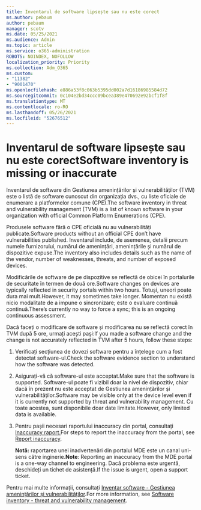 ```yaml
---
title: Inventarul de software lipsește sau nu este corect
ms.author: pebaum
author: pebaum
manager: scotv
ms.date: 05/25/2021
ms.audience: Admin
ms.topic: article
ms.service: o365-administration
ROBOTS: NOINDEX, NOFOLLOW
localization_priority: Priority
ms.collection: Adm_O365
ms.custom:
- "11382"
- "9001470"
ms.openlocfilehash: e886a53f8c063b5395dd002a7d16186985584d72
ms.sourcegitcommit: 0c104e2bd34ccc09bcea389e470692e92bcf1f8f
ms.translationtype: MT
ms.contentlocale: ro-RO
ms.lasthandoff: 05/26/2021
ms.locfileid: "52676512"
---
```

# <a name="software-inventory-is-missing-or-inaccurate"></a><span data-ttu-id="3d443-102">Inventarul de software lipsește sau nu este corect</span><span class="sxs-lookup"><span data-stu-id="3d443-102">Software inventory is missing or inaccurate</span></span>

<span data-ttu-id="3d443-103">Inventarul de software din Gestiunea amenințărilor și vulnerabilităților (TVM) este o listă de software cunoscut din organizația dvs., cu liste oficiale de enumerare a platformelor comune (CPE).</span><span class="sxs-lookup"><span data-stu-id="3d443-103">The software inventory in threat and vulnerability management (TVM) is a list of known software in your organization with official Common Platform Enumerations (CPE).</span></span>

<span data-ttu-id="3d443-104">Produsele software fără o CPE oficială nu au vulnerabilități publicate.</span><span class="sxs-lookup"><span data-stu-id="3d443-104">Software products without an official CPE don’t have vulnerabilities published.</span></span> <span data-ttu-id="3d443-105">Inventarul include, de asemenea, detalii precum numele furnizorului, numărul de amenințări, amenințările și numărul de dispozitive expuse.</span><span class="sxs-lookup"><span data-stu-id="3d443-105">The inventory also includes details such as the name of the vendor, number of weaknesses, threats, and number of exposed devices.</span></span>

<span data-ttu-id="3d443-106">Modificările de software de pe dispozitive se reflectă de obicei în portalurile de securitate în termen de două ore.</span><span class="sxs-lookup"><span data-stu-id="3d443-106">Software changes on devices are typically reflected in security portals within two hours.</span></span> <span data-ttu-id="3d443-107">Totuși, uneori poate dura mai mult.</span><span class="sxs-lookup"><span data-stu-id="3d443-107">However, it may sometimes take longer.</span></span> <span data-ttu-id="3d443-108">Momentan nu există nicio modalitate de a impune o sincronizare; este o evaluare continuă continuă.</span><span class="sxs-lookup"><span data-stu-id="3d443-108">There’s currently no way to force a sync; this is an ongoing continuous assessment.</span></span>

<span data-ttu-id="3d443-109">Dacă faceți o modificare de software și modificarea nu se reflectă corect în TVM după 5 ore, urmați acești pași:</span><span class="sxs-lookup"><span data-stu-id="3d443-109">If you made a software change and the change is not accurately reflected in TVM after 5 hours, follow these steps:</span></span>

1. <span data-ttu-id="3d443-110">Verificați secțiunea de dovezi software pentru a înțelege cum a fost detectat software-ul.</span><span class="sxs-lookup"><span data-stu-id="3d443-110">Check the software evidence section to understand how the software was detected.</span></span>
1. <span data-ttu-id="3d443-111">Asigurați-vă că software-ul este acceptat.</span><span class="sxs-lookup"><span data-stu-id="3d443-111">Make sure that the software is supported.</span></span> <span data-ttu-id="3d443-112">Software-ul poate fi vizibil doar la nivel de dispozitiv, chiar dacă în prezent nu este acceptat de Gestiunea amenințărilor și vulnerabilităților.</span><span class="sxs-lookup"><span data-stu-id="3d443-112">Software may be visible only at the device level even if it is currently not supported by threat and vulnerability management.</span></span> <span data-ttu-id="3d443-113">Cu toate acestea, sunt disponibile doar date limitate.</span><span class="sxs-lookup"><span data-stu-id="3d443-113">However, only limited data is available.</span></span>
1. <span data-ttu-id="3d443-114">Pentru pașii necesari raportului inaccuracy din portal, consultați [Inaccuracy raport.](/microsoft-365/security/defender-endpoint/tvm-software-inventory?view=o365-worldwide#report-inaccuracy)</span><span class="sxs-lookup"><span data-stu-id="3d443-114">For steps to report the inaccuracy from the portal, see [Report inaccuracy](/microsoft-365/security/defender-endpoint/tvm-software-inventory?view=o365-worldwide#report-inaccuracy).</span></span>
   
    <span data-ttu-id="3d443-115">**Notă:** raportarea unei inadvertenări din portalul MDE este un canal uni-sens către inginerie.</span><span class="sxs-lookup"><span data-stu-id="3d443-115">**Note**: Reporting an inaccuracy from the MDE portal is a one-way channel to engineering.</span></span> <span data-ttu-id="3d443-116">Dacă problema este urgentă, deschideți un tichet de asistență.</span><span class="sxs-lookup"><span data-stu-id="3d443-116">If the issue is urgent, open a support ticket.</span></span>

<span data-ttu-id="3d443-117">Pentru mai multe informații, consultați [Inventar software - Gestiunea amenințărilor și vulnerabilităților](/microsoft-365/security/defender-endpoint/tvm-software-inventory).</span><span class="sxs-lookup"><span data-stu-id="3d443-117">For more information, see [Software inventory - threat and vulnerability management](/microsoft-365/security/defender-endpoint/tvm-software-inventory).</span></span>